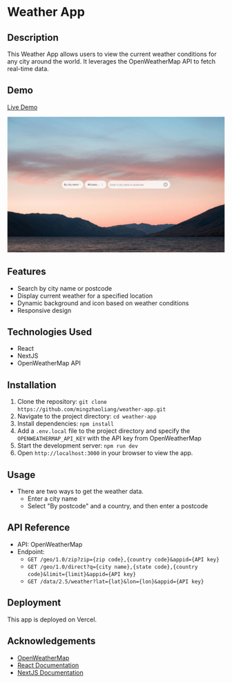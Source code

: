 # Weather App

## Description

This Weather App allows users to view the current weather conditions for any city around the world. It leverages the OpenWeatherMap API to fetch real-time data.

## Demo

[Live Demo](https://weather-app-psi-gules-97.vercel.app/)

![App Screenshot](screenshot.png)

## Features

-   Search by city name or postcode
-   Display current weather for a specified location
-   Dynamic background and icon based on weather conditions
-   Responsive design

## Technologies Used

-   React
-   NextJS
-   OpenWeatherMap API

## Installation

1. Clone the repository: `git clone https://github.com/mingzhaoliang/weather-app.git`
2. Navigate to the project directory: `cd weather-app`
3. Install dependencies: `npm install`
4. Add a `.env.local` file to the project directory and specify the `OPENWEATHERMAP_API_KEY` with the API key from OpenWeatherMap
5. Start the development server: `npm run dev`
6. Open `http://localhost:3000` in your browser to view the app.

## Usage

-   There are two ways to get the weather data.
    -   Enter a city name
    -   Select "By postcode" and a country, and then enter a postcode

## API Reference

-   API: OpenWeatherMap
-   Endpoint:
    -   `GET /geo/1.0/zip?zip={zip code},{country code}&appid={API key}`
    -   `GET /geo/1.0/direct?q={city name},{state code},{country code}&limit={limit}&appid={API key}`
    -   `GET /data/2.5/weather?lat={lat}&lon={lon}&appid={API key}`

## Deployment

This app is deployed on Vercel.

## Acknowledgements

-   [OpenWeatherMap](https://openweathermap.org/api)
-   [React Documentation](https://reactjs.org/docs/getting-started.html)
-   [NextJS Documentation](https://nextjs.org/docs)
